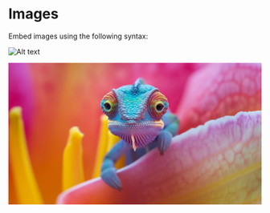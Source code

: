 # Images

Embed images using the following syntax:

![Alt text](https://via.placeholder.com/150)

![Relative Image](img.png)
        